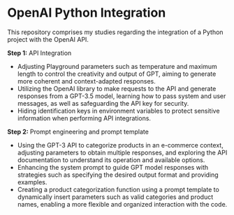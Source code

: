 # OpenAI Python Integration

This repository comprises my studies regarding the integration of a Python project with the OpenAI API.

**Step 1:** API Integration

- Adjusting Playground parameters such as temperature and maximum length to control the creativity and output of GPT, aiming to generate more coherent and context-adapted responses.
- Utilizing the OpenAI library to make requests to the API and generate responses from a GPT-3.5 model, learning how to pass system and user messages, as well as safeguarding the API key for security.
- Hiding identification keys in environment variables to protect sensitive information when performing API integrations.

**Step 2:** Prompt engineering and prompt template

- Using the GPT-3 API to categorize products in an e-commerce context, adjusting parameters to obtain multiple responses, and exploring the API documentation to understand its operation and available options.
- Enhancing the system prompt to guide GPT model responses with strategies such as specifying the desired output format and providing examples.
- Creating a product categorization function using a prompt template to dynamically insert parameters such as valid categories and product names, enabling a more flexible and organized interaction with the code.
